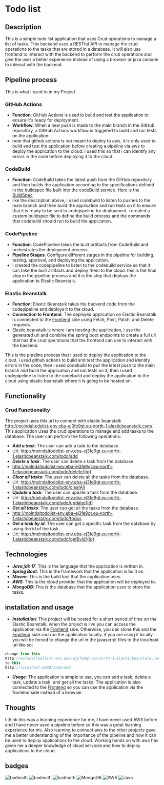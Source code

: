 # Todo list

## Description
This is a simple todo list application that uses Crud operations to manage a list of tasks. This backend uses a RESTful API to manage the crud operations to the tasks that are stored in a database.
It will also use frontend to interact with the backend to perform the crud operations and give the user a better experience instead of using  a browser or java console to interact with the backend.

## Pipeline process
This is what i used to in my Project
### GitHub Actions
- **Function**: GitHub Actions is used to build and test the application to ensure it's ready for deployment.
- **Workflow**: When a new push is made to the main branch in the GitHub repository, a GitHub Actions workflow is triggered to build and run tests on the application.
- note that github actions is not meant to deploy to aws, it is only used to build and test the application before creating a pipeline via aws to deploy the application to the cloud.
I used this so that i can identify any errors in the code before deploying it to the cloud.
### CodeBuild
- **Function**: CodeBuild takes the latest push from the GitHub repository and then builds the application according to the specifications defined in the buildspec file built into the codeBuild service. Here is the [BuildSpec](BuildSpec.md)
- like the description above, i used codebuild to listen to pushes to the main branch and then build the application and run tests on it to ensure that it is ready to be sent to codepipeline for deployment.
i created a custom buildspec file to define the build process and the commands that codebuild should run to build the application.

### CodePipeline
- **Function**: CodePipeline takes the built artifacts from CodeBuild and orchestrates the deployment process.
- **Pipeline Stages**: Configure different stages in the pipeline for building, testing, approval, and deploying the application.
- I created the codepipeline to listen to the codebuild service so that it can take the built artifacts and deploy them to the cloud. this is the final step in the pipeline process and it is the step that deploys the application to Elastic Beanstalk.

### Elastic Beanstalk
- **Function**: Elastic Beanstalk takes the backend code from the codepipeline and deploys it to the cloud.
- **Connection to Frontend**: The deployed application on Elastic Beanstalk is connected to the [Frontend](https://github.com/Jafar-Hussein/AwsTodolist_Frontend) side using Fetch, Post, Patch, and Delete requests.
- Elastic beanstalk is where i am hosting the application, i use the generated url and combine the spring boot endpoints to create a full url that has the crud operations that the frontend can use to interact with the backend.

This is the pipeline process that i used to deploy the application to the cloud, i used github actions to build and test the application and identify errors in the code, then i used codebuild to pull the latest push to the main branch and build the application and run tests on it, then i used codepipeline to listen to the codebuild and deploy the application to the cloud using elastic beanstalk where it is going to be hosted on.

## Functionality
### Crud Functionality
The project uses this url to connect with elastic beanstalk http://molndaltodolist-env.eba-ej3fe9gt.eu-north-1.elasticbeanstalk.com/.
This application Uses the crud operations to manage and add tasks to the database. The user can perform the following operations:
- ***Add a task***: The user can add a task to the database.
- Url: http://molndaltodolist-env.eba-ej3fe9gt.eu-north-1.elasticbeanstalk.com/todo/add
- ***Delete a task***: The user can delete a task from the database.
- http://molndaltodolist-env.eba-ej3fe9gt.eu-north-1.elasticbeanstalk.com/todo/delete/{id}
- ***Clear all tasks***: The user can delete all the tasks from the database.
- Url: http://molndaltodolist-env.eba-ej3fe9gt.eu-north-1.elasticbeanstalk.com/todo/clearAll
- ***Update a task***: The user can update a task from the database.
- Url: http://molndaltodolist-env.eba-ej3fe9gt.eu-north-1.elasticbeanstalk.com/todo/update/{id}
- ***Get all tasks***: The user can get all the tasks from the database.
- http://molndaltodolist-env.eba-ej3fe9gt.eu-north-1.elasticbeanstalk.com/todo/todos
- ***Get a task by id***: The user can get a specific task from the database by using the id of the task.
- Url: http://molndaltodolist-env.eba-ej3fe9gt.eu-north-1.elasticbeanstalk.com/todo/getById/{id}

## Technologies
- ***Java jdk 17***: This is the language that the application is written in.
- ***Spring Boot***: This is the framework that the application is built on.
- ***Maven***: This is the build tool that the application uses.
- ***AWS***: This is the cloud provider that the application will be deployed to.
- ***MongoDB***: This is the database that the application uses to store the tasks.

## installation and usage
- ***Installation***: This project will be hosted for a short period of time on the Elastic Beanstalk, when the project is live you can access the application via the [Frontend](https://github.com/Jafar-Hussein/AwsTodolist_Frontend) side.
Otherwise, you can clone this and the [Frontend](https://github.com/Jafar-Hussein/AwsTodolist_Frontend) side and run the application locally.
if you are using it locally you will be forced to change the url in the javascript files to the localhost url like so:
```javascript file
change from this
http://molndaltodolist-env.eba-ej3fe9gt.eu-north-1.elasticbeanstalk.com/todo/add
to this
http://localhost:5000/todo/add
```
+ ***Usage***: The application is simple to use, you can add a task, delete a task, update a task, and get all the tasks. The application is also connected to the [Frontend](https://github.com/Jafar-Hussein/AwsTodolist_Frontend)
so you can use the application via the frontend side instead of a browser.

## Thoughts
I think this was a learning experience for me, I have never used AWS before and I have never used a pipeline before so this was a great learning experience for me. Also learning to connect aws to the other projects gave me a better understanding of the importance of the pipeline and how it can be used to deploy applications to the cloud.
Working hands on with aws has given me a deeper knowledge of cloud services and how to deploy applications to the cloud.

## badges
![badmath](https://img.shields.io/badge/apache_maven-C71A36?style=for-the-badge&logo=apachemaven&logoColor=white)
![badmath](https://img.shields.io/badge/Spring_Boot-F2F4F9?style=for-the-badge&logo=spring-boot)
![badmath](https://img.shields.io/badge/IntelliJ_IDEA-000000.svg?style=for-the-badge&logo=intellij-idea&logoColor=white)
![MongoDB](https://img.shields.io/badge/MongoDB-%234ea94b.svg?style=for-the-badge&logo=mongodb&logoColor=white)
![AWS](https://img.shields.io/badge/AWS-%23FF9900.svg?style=for-the-badge&logo=amazon-aws&logoColor=white)
![Java](https://img.shields.io/badge/java-%23ED8B00.svg?style=for-the-badge&logo=openjdk&logoColor=white)
